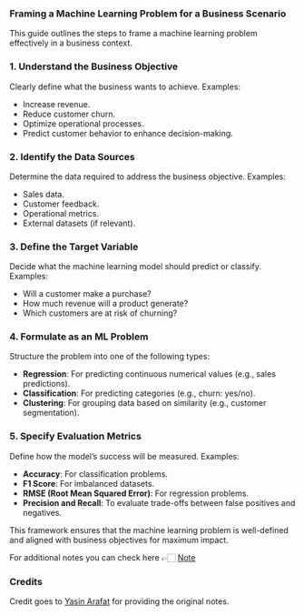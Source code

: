 ### Framing a Machine Learning Problem for a Business Scenario

This guide outlines the steps to frame a machine learning problem effectively in a business context.

### 1. Understand the Business Objective

Clearly define what the business wants to achieve. Examples:
- Increase revenue.
- Reduce customer churn.
- Optimize operational processes.
- Predict customer behavior to enhance decision-making.

### 2. Identify the Data Sources

Determine the data required to address the business objective. Examples:
- Sales data.
- Customer feedback.
- Operational metrics.
- External datasets (if relevant).

### 3. Define the Target Variable

Decide what the machine learning model should predict or classify. Examples:
- Will a customer make a purchase?
- How much revenue will a product generate?
- Which customers are at risk of churning?

### 4. Formulate as an ML Problem

Structure the problem into one of the following types:
- **Regression**: For predicting continuous numerical values (e.g., sales predictions).
- **Classification**: For predicting categories (e.g., churn: yes/no).
- **Clustering**: For grouping data based on similarity (e.g., customer segmentation).

### 5. Specify Evaluation Metrics

Define how the model’s success will be measured. Examples:
- **Accuracy**: For classification problems.
- **F1 Score**: For imbalanced datasets.
- **RMSE (Root Mean Squared Error)**: For regression problems.
- **Precision and Recall**: To evaluate trade-offs between false positives and negatives.

This framework ensures that the machine learning problem is well-defined and aligned with business objectives for maximum impact.

For additional notes you can check here 👉🏻 [Note](https://github.com/yasin-arafat-05/machine_learning/blob/main/note/14_step_solve_business_prb.md
)

### Credits

Credit goes to [Yasin Arafat](https://github.com/yasin-arafat-05) for providing the original notes.

